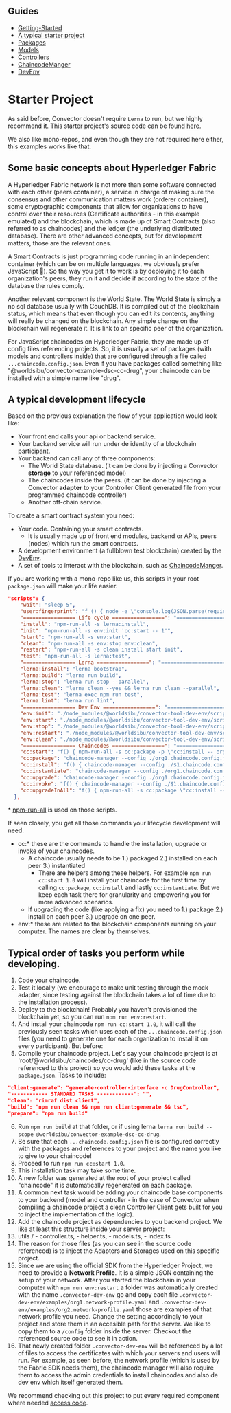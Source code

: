 ## Guides

- [Getting-Started](https://github.com/worldsibu/convector/blob/develop/tutorials/getting-started.md)
- [A typical starter project](https://github.com/worldsibu/convector/blob/develop/tutorials/starter-project.md)
- [Packages](https://github.com/worldsibu/convector/blob/develop/tutorials/packages.md)
- [Models](https://github.com/worldsibu/convector/blob/develop/tutorials/models.md)
- [Controllers](https://github.com/worldsibu/convector/blob/develop/tutorials/controllers.md)
- [ChaincodeManger](https://github.com/worldsibu/convector/blob/develop/tutorials/chaincode-manager.md)
- [DevEnv](https://github.com/worldsibu/convector/blob/develop/tutorials/dev-env.md)

# Starter Project

As said before, Convector doesn't require `Lerna` to run, but we highly recommend it. This starter project's source code can be found [here](https://github.com/worldsibu/convector-example-drug-supply-chain).

We also like mono-repos, and even though they are not required here either, this examples works like that.

## Some basic concepts about Hyperledger Fabric

A Hyperledger Fabric network is not more than some software connected with each other (peers container), a service in charge of making sure the consensus and other communication matters work (orderer container), some cryptographic components that allow for organizations to have control over their resources (Certificate authorities - in this example emulated) and the blockchain, which is made up of Smart Contracts (also referred to as chaincodes) and the ledger (the underlying distributed database). There are other advanced concepts, but for development matters, those are the relevant ones.

A Smart Contracts is just programming code running in an independent container (which can be on multiple languages, we obviously prefer JavaScript 🙂). So the way you get it to work is by deploying it to each organization's peers, they run it and decide if according to the state of the database the rules comply.

Another relevant component is the World State. The World State is simply a no sql database usually with CouchDB. It is compiled out of the blockchain status, which means that even though you can edit its contents, anything will really be changed on the blockchain. Any simple change on the blockchain will regenerate it. It is link to an specific peer of the organization.

For JavaScript chaincodes on Hyperledger Fabric, they are made up of config files referencing projects. So, it is usually a set of packages (with models and controllers inside) that are configured through a file called `...chaincode.config.json`. Even if you have packages called something like "@worldsibu/convector-example-dsc-cc-drug", your chaincode can be installed with a simple name like "drug".

## A typical development lifecycle

Based on the previous explanation the flow of your application would look like:

* Your front end calls your api or backend service.
* Your backend service will run under de identity of a blockchain participant.
* Your backend can call any of three components:
  * The World State database. (it can be done by injecting a Convector **storage** to your referenced model)
  * The chaincodes inside the peers. (it can be done by injecting a Convector **adapter** to your Controller Client generated file from your programmed chaincode controller)
  * Another off-chain service.

To create a smart contract system you need:

* Your code. Containing your smart contracts.
  * It is usually made up of front end modules, backend or APIs, peers (nodes) which run the smart contracts.
* A development environment (a fullblown test blockchain) created by the [DevEnv](https://github.com/worldsibu/convector/blob/develop/tutorials/dev-env.md).
* A set of tools to interact with the blockchain, such as [ChaincodeManger](https://github.com/worldsibu/convector/blob/develop/tutorials/chaincode-manager.md).

If you are working with a mono-repo like us, this scripts in your root `package.json` will make your life easier.

```json
"scripts": {
    "wait": "sleep 5",
    "user:fingerprint": "f () { node -e \"console.log(JSON.parse(require('fs').readFileSync('./.convector-dev-env/.hfc-$1/$2', 'utf8')).enrollment.identity.certificate)\" | openssl x509 -fingerprint -noout | cut -d '=' -f2 ; }; f",
    "================= Life cycle =================": "==================================",
    "install": "npm-run-all -s lerna:install",
    "init": "npm-run-all -s env:init 'cc:start -- 1'",
    "start": "npm-run-all -s env:start",
    "clean": "npm-run-all -s env:stop env:clean",
    "restart": "npm-run-all -s clean install start init",
    "test": "npm-run-all -s lerna:test",
    "================= Lerna =================": "==================================",
    "lerna:install": "lerna bootstrap",
    "lerna:build": "lerna run build",
    "lerna:stop": "lerna run stop --parallel",
    "lerna:clean": "lerna clean --yes && lerna run clean --parallel",
    "lerna:test": "lerna exec npm run test",
    "lerna:lint": "lerna run lint",
    "================= Dev Env =================": "==================================",
    "env:init": "./node_modules/@worldsibu/convector-tool-dev-env/scripts/init.sh",
    "env:start": "./node_modules/@worldsibu/convector-tool-dev-env/scripts/start.sh",
    "env:stop": "./node_modules/@worldsibu/convector-tool-dev-env/scripts/stop.sh",
    "env:restart": "./node_modules/@worldsibu/convector-tool-dev-env/scripts/restart.sh",
    "env:clean": "./node_modules/@worldsibu/convector-tool-dev-env/scripts/clean.sh",
    "================= Chaincodes =================": "==================================",
    "cc:start": "f() { npm-run-all -s cc:package -p \"cc:install -- org1 $1\" \"cc:install -- org2 $1\" -s wait \"cc:instantiate -- $1\"; }; f",
    "cc:package": "chaincode-manager --config ./org1.chaincode.config.json --output ./chaincode package",
    "cc:install": "f() { chaincode-manager --config ./$1.chaincode.config.json install ./chaincode <PUT HERE YOUR CC NAME> $2; }; f",
    "cc:instantiate": "chaincode-manager --config ./org1.chaincode.config.json instantiate <PUT HERE YOUR CC NAME>",
    "cc:upgrade": "chaincode-manager --config ./org1.chaincode.config.json upgrade <PUT HERE YOUR CC NAME>",
    "cc:invoke": "f() { chaincode-manager --config ./$1.chaincode.config.json invoke <PUT HERE YOUR CC NAME> ${@:2}; }; f",
    "cc:upgradeInAll": "f() { npm-run-all -s cc:package \"cc:install -- org1 $1\" \"cc:install -- org2 $1\" \"cc:upgrade -- $1\"; }; f"
  },
```
\* [npm-run-all](https://www.npmjs.com/package/npm-run-all) is used on those scripts.

If seen closely, you get all those commands your lifecycle development will need.

* cc:* these are the commands to handle the installation, upgrade or invoke of your chaincodes.
  * A chaincode usually needs to be 1.) packaged 2.) installed on each peer 3.) instantiated
    * There are helpers among these helpers. For example `npm run cc:start 1.0` will install your chaincode for the first time by calling `cc:package`, `cc:install` and lastly `cc:instantiate`. But we keep each task there for granularity and empowering you for more advanced scenarios.
  * If upgrading the code (like applying a fix) you need to 1.) package 2.) install on each peer 3.) upgrade on one peer.
* env:* these are related to the blockchain components running on your computer. The names are clear by themselves.

## Typical order of tasks you perform while developing.

1. Code your chaincode.
2. Test it locally (we encourage to make unit testing through the mock adapter, since testing against the blockchain takes a lot of time due to the installation process).
3. Deploy to the blockchain! Probably you haven't provisioned the blockchain yet, so you can run `npm run env:restart`.
4. And install your chaincode `npm run cc:start 1.0`, it will call the previously seen tasks which uses each of the  `...chaincode.config.json` files (you need to generate one for each organization to install it on every participant). But before:
5. Compile your chaincode project. Let's say your chaincode project is at 'root/@worldsibu/chaincodes/cc-drug' (like in the source code referenced to this project) so you would add these tasks at the `package.json`. Tasks to include: 
```json 
"client:generate": "generate-controller-interface -c DrugController",
"------------ STANDARD TASKS ------------": "",
"clean": "rimraf dist client",
"build": "npm run clean && npm run client:generate && tsc",
"prepare": "npm run build" 
```
6. Run `npm run build` at that folder, or if using lerna `lerna run build --scope @worldsibu/convector-example-dsc-cc-drug`.
7. Be sure that each `...chaincode.config.json` file is configured correctly with the packages and references to your project and the name you like to give to your chaincode! 
2. Proceed to run `npm run cc:start 1.0`.
3. This installation task may take some time.
4. A new folder was generated at the root of your project called "chaincode" it is automatically regenerated on each package.
5. A common next task would be adding your chaincode base components to your backend (model and controller - in the case of Convector when compiling a chaincode project a clean Controller Client gets built for you to inject the implementation of the logic).
6. Add the chaincode project as dependencies to you backend project. We like at least this structure inside your server project: 
  1. utils / - controller.ts, - helper.ts, - models.ts, - index.ts
7. The reason for those files (as you can see in the source code referenced) is to inject the Adapters and Storages used on this specific project. 
8. Since we are using the official SDK from the Hyperledger Project, we need to provide a **Network Profile**. It is a simple JSON containing the setup of your network. After you started the blockchain in your computer with `npm run env:restart` a folder was automatically created with the name `.convector-dev-env` go and copy each file `.convector-dev-env/examples/org1.network-profile.yaml` and `.convector-dev-env/examples/org2.network-profile.yaml` those are examples of that network profile you need. Change the setting accordingly to your project and store them in an accesible path for the server. We like to copy them to a `/config` folder inside the server. Checkout the referenced source code to see it in action.
9. That newly created folder `.convector-dev-env` will be referenced by a lot of files to access the certificates with which your servers and users will run. For example, as seen before, the network profile (which is used by the Fabric SDK needs them), the chaincode manager will also require them to access the admin credentials to install chaincodes and also de dev env which itself generated them.

We recommend checking out this project to put every required component where needed [access code](https://github.com/worldsibu/convector-example-drug-supply-chain).

